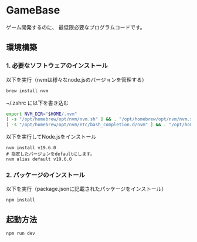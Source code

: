# GameBase

ゲーム開発するのに、
最低限必要なプログラムコードです。

## 環境構築

### 1. 必要なソフトウェアのインストール

以下を実行（nvmは様々なnode.jsのバージョンを管理する）

```zsh
brew install nvm
```

~/.zshrc に以下を書き込む

```zsh
export NVM_DIR="$HOME/.nvm"
[ -s "/opt/homebrew/opt/nvm/nvm.sh" ] && . "/opt/homebrew/opt/nvm/nvm.sh"  # This loads nvm
[ -s "/opt/homebrew/opt/nvm/etc/bash_completion.d/nvm" ] && . "/opt/homebrew/opt/nvm/etc/bash_completion.d/nvm"  # This loads nvm bash_completion
```

以下を実行してNode.jsをインストール

```
nvm install v19.6.0
# 指定したバージョンをdefaultにします。
nvm alias default v19.6.0
```

### 2. パッケージのインストール

以下を実行（package.jsonに記載されたパッケージをインストール）

```
npm install
```

## 起動方法

```
npm run dev
```

